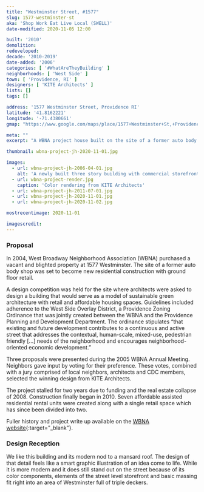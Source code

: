 ```yaml
---
title: "Westminster Street, #1577"
slug: 1577-westminster-st
aka: 'Shop Work Eat Live Local (SWELL)'
date-modified: 2020-11-05 12:00

built: '2010'
demolition: 
redeveloped: 
decade: '2010-2019'
date-added: '2006'
categories: [ '#WhatAreTheyBuilding' ]
neighborhoods: [ 'West Side' ]
town: [ 'Providence, RI' ]
designers: [ 'KITE Architects' ]
lists: []
tags: []

address: '1577 Westminster Street, Providence RI'
latitude: '41.8162221'
longitude: '-71.4380661'
gmap: "https://www.google.com/maps/place/1577+Westminster+St,+Providence,+RI+02909/@41.8162221,-71.4380661,17z/data=!3m1!4b1!4m5!3m4!1s0x89e4459c81d716c9:0x46e8f986cc039027!8m2!3d41.8162221!4d-71.4358774"

meta: ""
excerpt: "A WBNA project house built on the site of a former auto body business along bustling Westminster Street"

thumbnail: wbna-project-jh-2020-11-01.jpg

images:
  - url: wbna-project-jh-2006-04-01.jpg
    alt: 'A newly built three story building with commercial storefront on the ground floor. The design is modern simplicity without being sleek. '
  - url: wbna-project-render.jpg
    caption: 'Color rendering from KITE Architects'
  - url: wbna-project-jh-2011-07-01.jpg
  - url: wbna-project-jh-2020-11-01.jpg
  - url: wbna-project-jh-2020-11-02.jpg

mostrecentimage: 2020-11-01

imagescredit: 
---
```


### Proposal

In 2004, West Broadway Neighborhood Association (WBNA) purchased a vacant and blighted property at 1577 Westminster. The site of a former auto body shop was set to become new residential construction with ground floor retail. 

A design competition was held for the site where architects were asked to design a building that would serve as a model of sustainable green architecture with retail and affordable housing spaces. Guidelines included adherence to the West Side Overlay District, a Providence Zoning Ordinance that was jointly created between the WBNA and the Providence Planning and Development Department. The ordinance stipulates “that existing and future development contributes to a continuous and active street that addresses the contextual, human-scale, mixed-use, pedestrian friendly [...] needs of the neighborhood and encourages neighborhood-oriented economic development.”

Three proposals were presented during the 2005 WBNA Annual Meeting. Neighbors gave input by voting for their preference. These votes, combined with a jury comprised of local neighbors, architects and CDC members, selected the winning design from KITE Architects.

The project stalled for two years due to funding and the real estate collapse of 2008. Construction finally began in 2010. Seven affordable assisted residential rental units were created along with a single retail space which has since been divided into two. 

Fuller history and project write up available on the [WBNA website](//www.wbna.org/1577-westminster){:target="_blank"}. 


### Design Reception

We like this building and its modern nod to a mansard roof. The design of that detail feels like a smart graphic illustration of an idea come to life. While it is more modern and it does still stand out on the street because of its color components, elements of the street level storefront and basic massing fit right into an area of Westminster full of triple deckers. 
